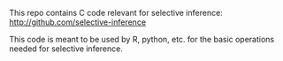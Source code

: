 This repo contains C code relevant for selective inference: http://github.com/selective-inference

This code is meant to be used by R, python, etc. for the basic operations needed for selective inference.